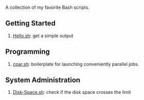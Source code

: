 A collection of my favorite Bash scripts.

## Getting Started

1. [Hello.sh](scripts/Hello.sh): get a simple output

## Programming

1. [cpar.sh](scripts/cpar.sh): boilerplate for launching conveniently parallel jobs.

## System Administration

1. [Disk-Space.sh](scripts/Disk-Space.sh): check if the disk space crosses the limit

